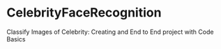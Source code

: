 # CelebrityFaceRecognition
Classify Images of Celebrity: Creating and End to End project with Code Basics
